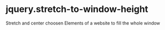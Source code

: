 # jquery.stretch-to-window-height
Stretch and center choosen Elements of a website to fill the whole window
